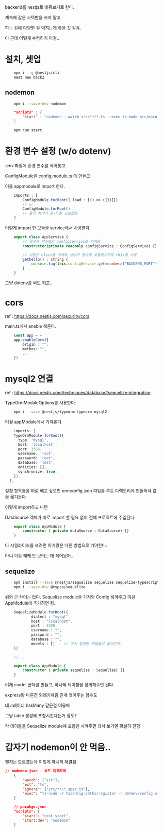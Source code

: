 backend를 nestjs로 바꿔보기로 한다.

계속해 같은 스택만을 쓰지 말고

하는 김에 다양한 걸 익히는게 좋을 것 같음.

아 근데 어떻게 수정하지 이걸..

# 설치, 셋업
``` bash
    npm i --g @nestjs/cli
    nest new back2
```

## nodemon
``` bash
    npm i --save-dev nodemon
```

``` json
    "scripts" : {
        "start" : "nodemon --watch src/**/*.ts --exec ts-node src/main.ts
    }
```

``` bash
    npm run start 
```

# 환경 변수 설정 (w/o dotenv)

.env 파일에 환경 변수를 적어놓고

ConfigModule을 config.module.ts 에 만들고

이를 appmodule로 import 한다.

``` ts
    imports : [
        ConfigModule.forRoot({ load : [() => ({})]})
        // or
        ConfigModule.forRoot()
        // 둘의 차이가 뭔지 잘 모르겠음
    ]
```

이렇게 import 한 모듈을 service에서 사용한다.

``` ts
    export class AppService {
        // 생성자 함수에서 configService를 가져옴
        constructor(private readonly configService : ConfigService) {}

        // 사용은 class를 가져와 생성자 함수를 호출했으므로 this를 사용
        gethello() : string {
            console.log(this.configService.get<number>("BACKEND_PORT"))
        }
    }
```

그냥 dotenv를 써도 되고..

# cors 

ref : https://docs.nestjs.com/security/cors

main.ts에서 enable 해준다.

``` ts
    const app = ~
    app.enableCors({
        origin : "",
        methos: "",
        ...
    })
```

# mysql2 연결

ref : https://docs.nestjs.com/techniques/database#sequelize-integration

TypeOrmModuleOptions를 사용한다.

``` bash
    npm i --save @nestjs/typeorm typeorm mysql2
```

이걸 appModule에서 가져온다.

``` ts
    imports: [
    TypeOrmModule.forRoot({
      type: 'mysql',
      host: 'localhost',
      port: 3306,
      username: 'root',
      password: 'root',
      database: 'test',
      entities: [],
      synchronize: true,
    }),
  ],
```

설정 항목들을 따로 빼고 싶으면 ormconfig.json 파일을 루트 디렉토리에 만들어서 값을 옮겨둔다.


이렇게 import하고 나면

DataSource 객체가 따로 import 할 필요 없이 전체 프로젝트에 주입된다.

``` ts
    export class AppModule {
        constructor ( private dataSource : DataSource) {}
    }
```

아 시퀄라이즈를 쓰려면 이거랑은 다른 방법으로 가야한다.

아니 이걸 왜케 안 보이는 데 적어놨어..

## sequelize

``` bash
    npm install --save @nestjs/sequelize sequelize sequelize-typescript mysql2
    npm i --save-dev @types/sequelize
```

위와 큰 차이는 없다. Sequelize module을 가져와 Config 넣어주고 이걸 AppModule에 추가하면 됨.

``` ts
    SequelizeModule.forRoot({
            dialect : "mysql",
            host : "localhost",
            port : 3306,
            username : "",
            password : "",
            database : "",
            models : []    // 여기 정의한 모델들이 들어간다.
    })

    //...

    export class AppModule {
        constructor ( private sequelize : Sequelize) {}
    }
```

이제 model 폴더를 만들고, 하나씩 테이블을 정의해주면 된다.

express랑 다른건 외래키처럼 관계 맺어주는 함수도

데코레이터 hasMany 같은걸 이용해

그냥 table 생성에 포함시킨다는거 정도?

각 테이블을 Sequelize module에 포함만 시켜주면 되서 보기엔 확실히 편함


# 갑자기 nodemon이 안 먹음..

왠지는 모르겠는데 이렇게 하니까 해결됨

```json
// nodemon.json - 루트 디렉토리
    {
        "watch": ["src"],
        "ext": "ts",
        "ignore": ["src/**/*.spec.ts"],
        "exec": "ts-node -r tsconfig-paths/register -r dotenv/config src/main.ts"
    }
```

``` json
    // pacakge.json
    "scripts": {
        "start": "nest start",
        "start:dev": "nodemon"
    }
```